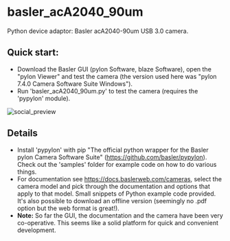 # basler_acA2040_90um
Python device adaptor: Basler acA2040-90um USB 3.0 camera.
## Quick start:
- Download the Basler GUI (pylon Software, blaze Software), open the "pylon Viewer" and test the camera (the version used here was "pylon 7.4.0 Camera Software Suite Windows").
- Run 'basler_acA2040_90um.py' to test the camera (requires the 'pypylon' module).

![social_preview](https://github.com/amsikking/basler_acA2040_90um/blob/main/social_preview.png)

## Details
- Install 'pypylon' with pip "The official python wrapper for the Basler pylon Camera Software Suite" (https://github.com/basler/pypylon). Check out the 'samples' folder for example code on how to do various things.
- For documentation see https://docs.baslerweb.com/cameras, select the camera model and pick through the documentation and options that apply to that model. Small snippets of Python example code provided. It's also possible to download an offline version (seemingly no .pdf option but the web format is great!).
- **Note:** So far the GUI, the documentation and the camera have been very co-operative. This seems like a solid platform for quick and convenient development.
